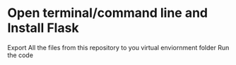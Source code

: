 <h1>Open terminal/command line and Install Flask</h1>
Export All the files from this repository to you virtual enviornment folder
Run the code
